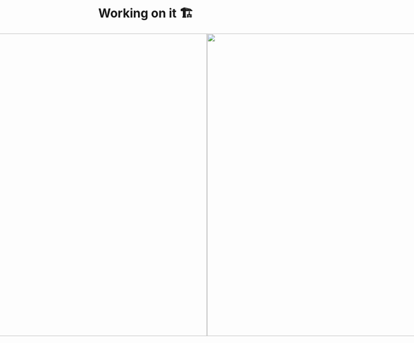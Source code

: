 <h1>
  Working on it 🏗️
</h1>

<body>
    <div style="display: flex; flex-direction: row; justify-content: center; align-items: center;">
        <div id="access-page">
            <img style="width: 700px;" src="https://github.com/LuizHeenriquee/projeto-spotify/assets/127858741/f7e779be-1e62-423b-ad8e-7cb16dd28314" width="700px">
          </div>
          <div id="startFrom-page">
            <img src="https://github.com/LuizHeenriquee/projeto-spotify/assets/127858741/5455be51-5a12-48bd-bdf3-1fff253ea02d" width="700px">
          </div>
    </div>
</body>
</html>
